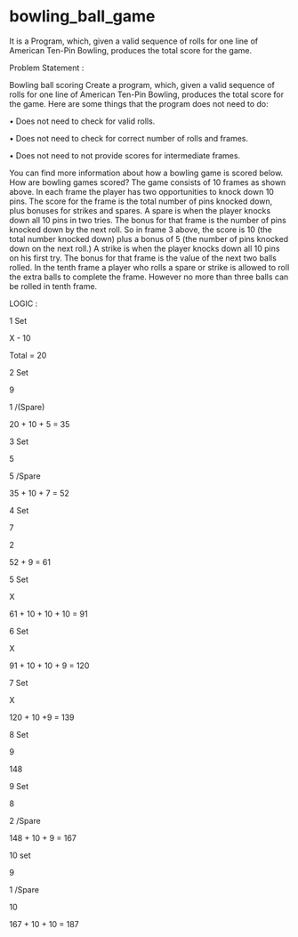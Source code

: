 # bowling_ball_game
It is a Program, which, given a valid sequence of rolls for one line of American Ten-Pin Bowling, produces the total score for the game.

Problem Statement :

Bowling ball scoring
Create a program, which, given a valid sequence of rolls for one line of American Ten-Pin Bowling, produces
the total score for the game. Here are some things that the program does not need to do:

• Does not need to check for valid rolls.

• Does not need to check for correct number of rolls and frames.

• Does not need to not provide scores for intermediate frames.

You can find more information about how a bowling game is scored below.
How are bowling games scored?
The game consists of 10 frames as shown above. In each frame the player has two opportunities to knock
down 10 pins. The score for the frame is the total number of pins knocked down, plus bonuses for strikes and
spares.
A spare is when the player knocks down all 10 pins in two tries. The bonus for that frame is the number of pins
knocked down by the next roll. So in frame 3 above, the score is 10 (the total number knocked down) plus a
bonus of 5 (the number of pins knocked down on the next roll.)
A strike is when the player knocks down all 10 pins on his first try. The bonus for that frame is the value of the
next two balls rolled.
In the tenth frame a player who rolls a spare or strike is allowed to roll the extra balls to complete the frame.
However no more than three balls can be rolled in tenth frame.

LOGIC :

1 Set 

X - 10

Total = 20

2 Set

9 

1 /(Spare)

20 + 10 + 5 = 35

3 Set

5 

5 /Spare

35 + 10 + 7 = 52

4 Set

7

2 

52 + 9 = 61

5 Set

X

61 + 10 + 10 + 10 = 91


6 Set

X

91 + 10 + 10 + 9 = 120

7 Set

X

120 + 10 +9 = 139

8 Set

9

148

9 Set 

8 

2 /Spare

148 + 10 + 9 = 167

10 set

9 

1 /Spare

10

167 + 10 + 10 = 187

